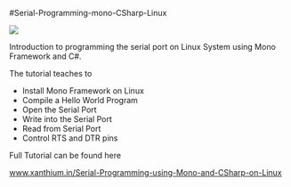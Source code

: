 #Serial-Programming-mono-CSharp-Linux

<img src = "http://xanthium.in/sites/default/files/site-images/serial-prog-mono-csharp/Mono-programming-tutorial-beginner.jpg" />


Introduction to programming the serial port on Linux System using Mono Framework and C#.

The tutorial teaches to 
- Install Mono Framework on Linux
- Compile a Hello World Program
- Open the Serial Port
- Write into the Serial Port
- Read from Serial Port 
- Control RTS and DTR pins 

Full Tutorial can be found here

www.xanthium.in/Serial-Programming-using-Mono-and-CSharp-on-Linux


